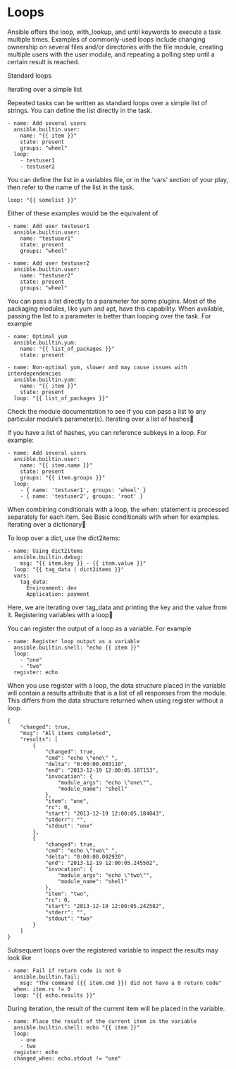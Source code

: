 # Loops

Ansible offers the loop, with_lookup, and until keywords to execute a task multiple times. Examples of commonly-used loops include changing ownership on several files and/or directories with the file module, creating multiple users with the user module, and repeating a polling step until a certain result is reached.

Standard loops

Iterating over a simple list

Repeated tasks can be written as standard loops over a simple list of strings. You can define the list directly in the task.

    - name: Add several users
      ansible.builtin.user:
        name: "{{ item }}"
        state: present
        groups: "wheel"
      loop:
        - testuser1
        - testuser2

You can define the list in a variables file, or in the ‘vars’ section of your play, then refer to the name of the list in the task.

    loop: "{{ somelist }}"

Either of these examples would be the equivalent of

    - name: Add user testuser1
      ansible.builtin.user:
        name: "testuser1"
        state: present
        groups: "wheel"

    - name: Add user testuser2
      ansible.builtin.user:
        name: "testuser2"
        state: present
        groups: "wheel"

You can pass a list directly to a parameter for some plugins. Most of the packaging modules, like yum and apt, have this capability. When available, passing the list to a parameter is better than looping over the task. For example

    - name: Optimal yum
      ansible.builtin.yum:
        name: "{{ list_of_packages }}"
        state: present

    - name: Non-optimal yum, slower and may cause issues with interdependencies
      ansible.builtin.yum:
        name: "{{ item }}"
        state: present
      loop: "{{ list_of_packages }}"

Check the module documentation to see if you can pass a list to any particular module’s parameter(s).
Iterating over a list of hashes

If you have a list of hashes, you can reference subkeys in a loop. For example:

    - name: Add several users
      ansible.builtin.user:
        name: "{{ item.name }}"
        state: present
        groups: "{{ item.groups }}"
      loop:
        - { name: 'testuser1', groups: 'wheel' }
        - { name: 'testuser2', groups: 'root' }

When combining conditionals with a loop, the when: statement is processed separately for each item. See Basic conditionals with when for examples.
Iterating over a dictionary

To loop over a dict, use the dict2items:

    - name: Using dict2items
      ansible.builtin.debug:
        msg: "{{ item.key }} - {{ item.value }}"
      loop: "{{ tag_data | dict2items }}"
      vars:
        tag_data:
          Environment: dev
          Application: payment

Here, we are iterating over tag_data and printing the key and the value from it.
Registering variables with a loop

You can register the output of a loop as a variable. For example

    - name: Register loop output as a variable
      ansible.builtin.shell: "echo {{ item }}"
      loop:
        - "one"
        - "two"
      register: echo

When you use register with a loop, the data structure placed in the variable will contain a results attribute that is a list of all responses from the module. This differs from the data structure returned when using register without a loop.

    {
        "changed": true,
        "msg": "All items completed",
        "results": [
            {
                "changed": true,
                "cmd": "echo \"one\" ",
                "delta": "0:00:00.003110",
                "end": "2013-12-19 12:00:05.187153",
                "invocation": {
                    "module_args": "echo \"one\"",
                    "module_name": "shell"
                },
                "item": "one",
                "rc": 0,
                "start": "2013-12-19 12:00:05.184043",
                "stderr": "",
                "stdout": "one"
            },
            {
                "changed": true,
                "cmd": "echo \"two\" ",
                "delta": "0:00:00.002920",
                "end": "2013-12-19 12:00:05.245502",
                "invocation": {
                    "module_args": "echo \"two\"",
                    "module_name": "shell"
                },
                "item": "two",
                "rc": 0,
                "start": "2013-12-19 12:00:05.242582",
                "stderr": "",
                "stdout": "two"
            }
        ]
    }

Subsequent loops over the registered variable to inspect the results may look like

    - name: Fail if return code is not 0
      ansible.builtin.fail:
        msg: "The command ({{ item.cmd }}) did not have a 0 return code"
      when: item.rc != 0
      loop: "{{ echo.results }}"

During iteration, the result of the current item will be placed in the variable.

    - name: Place the result of the current item in the variable
      ansible.builtin.shell: echo "{{ item }}"
      loop:
        - one
        - two
      register: echo
      changed_when: echo.stdout != "one"


